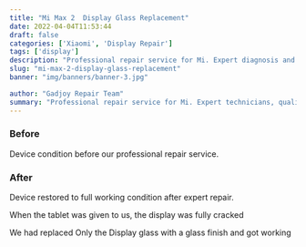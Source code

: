 ```yaml
---
title: "Mi Max 2  Display Glass Replacement"
date: 2022-04-04T11:53:44
draft: false
categories: ['Xiaomi', 'Display Repair']
tags: ['display']
description: "Professional repair service for Mi. Expert diagnosis and quality repairs in Bangalore."
slug: "mi-max-2-display-glass-replacement"
banner: "img/banners/banner-3.jpg"

author: "Gadjoy Repair Team"
summary: "Professional repair service for Mi. Expert technicians, quality parts, warranty included."
---
```


### Before

Device condition before our professional repair service.

### After

Device restored to full working condition after expert repair.

When the tablet was given to us, the display was fully cracked

We had replaced Only the Display glass with a glass finish and got working